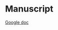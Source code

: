 # Manuscript

[Google doc](https://docs.google.com/document/d/1b_ekiRc8Q-WJ6IRNkB3eXr2WlORjDfHBVhtoqRvt6jo/edit?usp=sharing)
